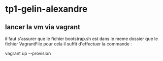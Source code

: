 # tp1-gelin-alexandre

## lancer la vm via vagrant

il faut s'assurer que le fichier bootstrap.sh est dans le meme dossier que le fichier VagrantFile
pour cela il suffit d'effectuer la commande : 

vagrant up --provision
